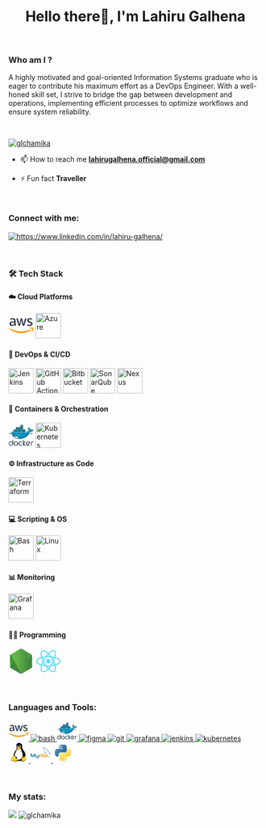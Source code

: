 <h1 align="center">Hello there👋, I'm Lahiru Galhena</h1>
<br>

<h3>Who am I ?</h3>
<p align="left">A highly motivated and goal-oriented Information Systems graduate who is eager to contribute his maximum effort as a DevOps Engineer. With a well-honed skill set, I strive to bridge the gap between development and operations, implementing efficient processes to optimize workflows and ensure system reliability.</p>

<br>
<p align="left"> <a href="https://github.com/ryo-ma/github-profile-trophy"><img src="https://github-profile-trophy.vercel.app/?username=glchamika" alt="glchamika" /></a> </p>

- 📫 How to reach me **lahirugalhena.official@gmail.com**

- ⚡ Fun fact **Traveller**

<br>
<h3 align="left">Connect with me:</h3>
<p align="left">
<a href="https://www.linkedin.com/in/lahiru-galhena/" target="blank"><img align="center" src="https://raw.githubusercontent.com/rahuldkjain/github-profile-readme-generator/master/src/images/icons/Social/linked-in-alt.svg" alt="https://www.linkedin.com/in/lahiru-galhena/" height="30" width="40" /></a>
</p>

<br>

### 🛠️ Tech Stack

#### ☁️ Cloud Platforms
<img src="https://raw.githubusercontent.com/devicons/devicon/master/icons/amazonwebservices/amazonwebservices-original-wordmark.svg" width="50" height="50" title="AWS"/> <img src="https://upload.wikimedia.org/wikipedia/commons/f/fa/Microsoft_Azure.svg" width="50" height="50" title="Azure"/>

#### 🚀 DevOps & CI/CD
<img src="https://www.vectorlogo.zone/logos/jenkins/jenkins-icon.svg" width="50" height="50" title="Jenkins"/> <img src="https://www.vectorlogo.zone/logos/github/github-icon.svg" width="50" height="50" title="GitHub Actions"/> <img src="https://cdn.jsdelivr.net/gh/devicons/devicon/icons/bitbucket/bitbucket-original-wordmark.svg" width="50" height="50" title="Bitbucket"/> <img src="https://cdn.jsdelivr.net/gh/devicons/devicon/icons/sonarqube/sonarqube-original.svg" width="50" height="50" title="SonarQube"/> <img src="https://www.vectorlogo.zone/logos/sonatype_nexus/sonatype_nexus-icon.svg" width="50" height="50" title="Nexus"/>

#### 🐳 Containers & Orchestration
<img src="https://raw.githubusercontent.com/devicons/devicon/master/icons/docker/docker-original-wordmark.svg" width="50" height="50" title="Docker"/> <img src="https://www.vectorlogo.zone/logos/kubernetes/kubernetes-icon.svg" width="50" height="50" title="Kubernetes"/>

#### ⚙️ Infrastructure as Code
<img src="https://www.vectorlogo.zone/logos/terraformio/terraformio-icon.svg" width="50" height="50" title="Terraform"/>

#### 💻 Scripting & OS
<img src="https://www.vectorlogo.zone/logos/gnu_bash/gnu_bash-icon.svg" width="50" height="50" title="Bash"/> <img src="https://www.vectorlogo.zone/logos/linux/linux-icon.svg" width="50" height="50" title="Linux"/>

#### 📊 Monitoring
<img src="https://www.vectorlogo.zone/logos/grafana/grafana-icon.svg" width="50" height="50" title="Grafana"/>

#### 👨‍💻 Programming
<img src="https://raw.githubusercontent.com/devicons/devicon/master/icons/nodejs/nodejs-original.svg" width="50" height="50" title="Node.js"/> <img src="https://raw.githubusercontent.com/devicons/devicon/master/icons/react/react-original.svg" width="50" height="50" title="React"/>


<br>
<h3 align="left">Languages and Tools:</h3>
<p align="left"> <a href="https://aws.amazon.com" target="_blank" rel="noreferrer"> <img src="https://raw.githubusercontent.com/devicons/devicon/master/icons/amazonwebservices/amazonwebservices-original-wordmark.svg" alt="aws" width="40" height="40"/> </a> <a href="https://www.gnu.org/software/bash/" target="_blank" rel="noreferrer"> <img src="https://www.vectorlogo.zone/logos/gnu_bash/gnu_bash-icon.svg" alt="bash" width="40" height="40"/> </a> <a href="https://www.docker.com/" target="_blank" rel="noreferrer"> <img src="https://raw.githubusercontent.com/devicons/devicon/master/icons/docker/docker-original-wordmark.svg" alt="docker" width="40" height="40"/> </a> <a href="https://www.figma.com/" target="_blank" rel="noreferrer"> <img src="https://www.vectorlogo.zone/logos/figma/figma-icon.svg" alt="figma" width="40" height="40"/> </a> <a href="https://git-scm.com/" target="_blank" rel="noreferrer"> <img src="https://www.vectorlogo.zone/logos/git-scm/git-scm-icon.svg" alt="git" width="40" height="40"/> </a> <a href="https://grafana.com" target="_blank" rel="noreferrer"> <img src="https://www.vectorlogo.zone/logos/grafana/grafana-icon.svg" alt="grafana" width="40" height="40"/> </a> <a href="https://www.jenkins.io" target="_blank" rel="noreferrer"> <img src="https://www.vectorlogo.zone/logos/jenkins/jenkins-icon.svg" alt="jenkins" width="40" height="40"/> </a> <a href="https://kubernetes.io" target="_blank" rel="noreferrer"> <img src="https://www.vectorlogo.zone/logos/kubernetes/kubernetes-icon.svg" alt="kubernetes" width="40" height="40"/> </a> <a href="https://www.linux.org/" target="_blank" rel="noreferrer"> <img src="https://raw.githubusercontent.com/devicons/devicon/master/icons/linux/linux-original.svg" alt="linux" width="40" height="40"/> </a> <a href="https://www.mysql.com/" target="_blank" rel="noreferrer"> <img src="https://raw.githubusercontent.com/devicons/devicon/master/icons/mysql/mysql-original-wordmark.svg" alt="mysql" width="40" height="40"/> </a> <a href="https://www.python.org" target="_blank" rel="noreferrer"> <img src="https://raw.githubusercontent.com/devicons/devicon/master/icons/python/python-original.svg" alt="python" width="40" height="40"/> </a> </p>

<br>
<h3 align="left">My stats:</h3>
<p align="left">
<p><img align="left" src="https://github-readme-stats.vercel.app/api/top-langs/?username=GLChamika&theme=dark&hide_border=false&include_all_commits=false&count_private=false&layout=compact" /></p>

<p>&nbsp;<img align="center" src="https://github-readme-stats.vercel.app/api?username=GLChamika&theme=dark&hide_border=false&include_all_commits=false&count_private=false" alt="glchamika" /></p>
